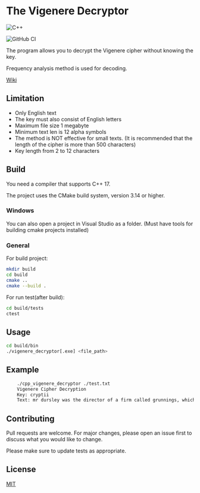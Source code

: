 # The Vigenere Decryptor

![C++](https://img.shields.io/badge/c++-%2300599C.svg?style=for-the-badge&logo=c%2B%2B&logoColor=white)

![GitHub CI](https://github.com/dumitory-dev/cpp-vigenere-decryptor/actions/workflows/build.yml/badge.svg)

The program allows you to decrypt the Vigenere cipher without knowing the key.

Frequency analysis method is used for decoding.

[Wiki](https://en.wikipedia.org/wiki/Frequency_analysis)

## Limitation

- Only English text
- The key must also consist of English letters
- Maximum file size 1 megabyte
- Minimum text len is 12 alpha symbols
- The method is NOT effective for small texts. (It is recommended that the length of the cipher is more than 500
  characters)
- Key length from 2 to 12 characters

## Build

You need a compiler that supports C++ 17.

The project uses the CMake build system, version 3.14 or higher.

### Windows

You can also open a project in Visual Studio as a folder. (Must have tools for building cmake projects installed)

### General

For build project:

```bash
mkdir build
cd build
cmake ..
cmake --build .
```

For run test(after build):

```bash
cd build/tests
ctest
```

## Usage

```bash
cd build/bin
./vigenere_decryptor[.exe] <file_path>
```

## Example

```bash
    ./cpp_vigenere_decryptor ./test.txt
    Vigenere Cipher Decryption
    Key: cryptii
    Text: mr dursley was the director of a firm called grunnings, which made drills. he was a big, beefy man with hardly any neck, although he did have a very large moustache. mrs dursley was thin and blonde and had nearly twice the usual amount of neck, which came in very useful as she spent so much of her time craning over garden fences, spying on the neighbours. the dursleys had a small son called dudley and in their opinion there was no finer boy anywhere.
```

## Contributing

Pull requests are welcome. For major changes, please open an issue first to discuss what you would like to change.

Please make sure to update tests as appropriate.

## License

[MIT](https://choosealicense.com/licenses/mit/)
